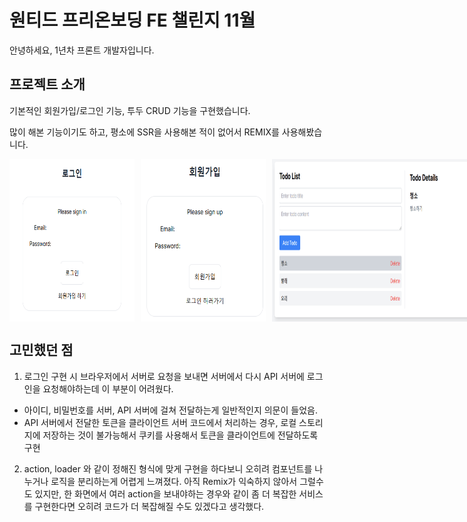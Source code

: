 # 원티드 프리온보딩 FE 챌린지 11월

안녕하세요, 1년차 프론트 개발자입니다.

## 프로젝트 소개

기본적인 회원가입/로그인 기능, 투두 CRUD 기능을 구현했습니다.

많이 해본 기능이기도 하고, 평소에 SSR을 사용해본 적이 없어서 REMIX를 사용해봤습니다.

<div style="display: flex; gap: 10px;">
  <img src="image-1.png" alt="로그인 캡쳐" width="200" />
  <img src="image-3.png" alt="회원가입 캡쳐" width="200" />
  <img src="image.png" alt="투두리스트 캡쳐" width="500" height="260" />
</div>

## 고민했던 점

1. 로그인 구현 시 브라우저에서 서버로 요청을 보내면 서버에서 다시 API 서버에 로그인을 요청해야하는데 이 부분이 어려웠다.

- 아이디, 비밀번호를 서버, API 서버에 걸쳐 전달하는게 일반적인지 의문이 들었음.
- API 서버에서 전달한 토큰을 클라이언트 서버 코드에서 처리하는 경우, 로컬 스토리지에 저장하는 것이 불가능해서 쿠키를 사용해서 토큰을 클라이언트에 전달하도록 구현

2. action, loader 와 같이 정해진 형식에 맞게 구현을 하다보니 오히려 컴포넌트를 나누거나 로직을 분리하는게 어렵게 느껴졌다. 아직 Remix가 익숙하지 않아서 그럴수도 있지만, 한 화면에서 여러 action을 보내야하는 경우와 같이 좀 더 복잡한 서비스를 구현한다면 오히려 코드가 더 복잡해질 수도 있겠다고 생각했다.
